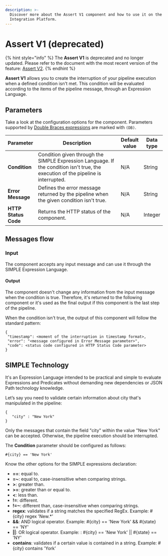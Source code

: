 ```yaml
---
description: >-
  Discover more about the Assert V1 component and how to use it on the Digibee
  Integration Platform.
---
```


# Assert V1 (deprecated)

{% hint style="info" %}
The **Assert V1** is deprecated and no longer updated. Please refer to the document with the most recent version of the feature: [Assert V2](assert-v2.md).
{% endhint %}

**Assert V1** allows you to create the interruption of your pipeline execution when a defined condition isn't met. This condition will be evaluated according to the items of the pipeline message, through an Expression Language.

## Parameters

Take a look at the configuration options for the component. Parameters supported by [Double Braces expressions](https://docs.digibee.com/documentation/build/double-braces) are marked with `(DB)`.

<table data-full-width="true"><thead><tr><th>Parameter</th><th width="301">Description</th><th>Default value</th><th>Data type</th></tr></thead><tbody><tr><td><strong>Condition</strong></td><td>Condition given through the SIMPLE Expression Language. If the condition isn't true, the execution of the pipeline is interrupted.</td><td>N/A</td><td>String</td></tr><tr><td><strong>Error Message</strong></td><td>Defines the error message returned by the pipeline when the given condition isn't true.</td><td>N/A</td><td>String</td></tr><tr><td><strong>HTTP Status Code</strong></td><td>Returns the HTTP status of the component.</td><td>N/A</td><td>Integer</td></tr></tbody></table>

## Messages flow

### Input

The component accepts any input message and can use it through the SIMPLE Expression Language.

#### Output

The component doesn't change any information from the input message when the condition is true. Therefore, it's returned to the following component or it's used as the final output if this component is the last step of the pipeline.

When the condition isn't true, the output of this component will follow the standard pattern:

```
{
 "timestamp": <moment of the interruption in timestamp format>,
 "error": "<message configured in Error Message parameter>",
 "code": <status code configured in HTTP Status Code parameter>
}
```

## SIMPLE Technology

It's an Expression Language intended to be practical and simple to evaluate Expressions and Predicates without demanding new dependencies or JSON Path technology knowledge.

Let’s say you need to validate certain information about city that's manipulated in the pipeline:

```
{
   "city" : "New York"
}
```

Only the messages that contain the field "city" within the value "New York" can be accepted. Otherwise, the pipeline execution should be interrupted.

The **Condition** parameter should be configured as follows:

```
#{city} == 'New York'
```

Know the other options for the SIMPLE expressions declaration:

* **==**: equal to.
* **=\~**: equal to, case-insensitive when comparing strings.
* **>**: greater than.
* **>=**: greater than or equal to.
* **<**: less than.
* **!=**: different.
* **!=\~**: different than, case-insensitive when comparing strings.
* **regex**: validates if a string matches the specified RegEx. Example: #{city} regex 'New.\*'
* **&&**: AND logical operator. Example: #{city} == 'New York' && #{state} == 'NY'
* **||**: OR logical operator. Example: : #{city} == 'New York' || #{state} == 'NY'
* **contains**: validates if a certain value is contained in a string. Example: #{city} contains 'York'
